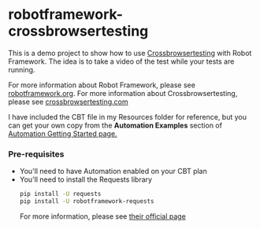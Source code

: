 # robotframework-crossbrowsertesting
This is a demo project to show how to use [Crossbrowsertesting](https://crossbrowsertesting.com/) with Robot Framework.
The idea is to take a video of the test while your tests are running.

For more information about Robot Framework, please see [robotframework.org](http://robotframework.org/).
For more information about Crossbrowsertesting, please see [crossbrowsertesting.com](https://crossbrowsertesting.com/)

I have included the CBT file in my Resources folder for reference, but you can get your own copy from the **Automation Examples** section of [Automation Getting Started page.](https://app.crossbrowsertesting.com/selenium/run)

### Pre-requisites
- You'll need to have Automation enabled on your CBT plan
- You'll need to install the Requests library
    ```bash
    pip install -U requests
    pip install -U robotframework-requests
    ```
  For more information, please see [their official page](https://github.com/bulkan/robotframework-requests/)
        